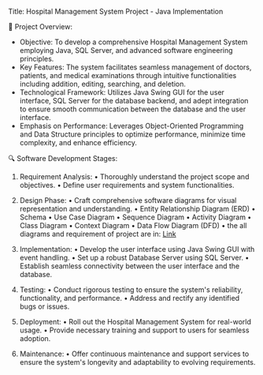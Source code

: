 Title: Hospital Management System Project - Java Implementation

🚀 Project Overview:
- Objective: To develop a comprehensive Hospital Management System employing Java, SQL Server, and advanced software engineering principles.
- Key Features: The system facilitates seamless management of doctors, patients, and medical examinations through intuitive functionalities including addition, editing, searching, and deletion.
- Technological Framework: Utilizes Java Swing GUI for the user interface, SQL Server for the database backend, and adept integration to ensure smooth communication between the database and the user interface.
- Emphasis on Performance: Leverages Object-Oriented Programming and Data Structure principles to optimize performance, minimize time complexity, and enhance efficiency.

🔍 Software Development Stages:
1. Requirement Analysis:
   • Thoroughly understand the project scope and objectives.
   • Define user requirements and system functionalities.

2. Design Phase:
     • Craft comprehensive software diagrams for visual representation and understanding.
     • Entity Relationship Diagram (ERD)
     • Schema
     • Use Case Diagram
     • Sequence Diagram
     • Activity Diagram
     • Class Diagram
     • Context Diagram
     • Data Flow Diagram (DFD)
     • the all diagrams and requirement of project are in: [Link](https://lnkd.in/dRqEVbPG)
       
3. Implementation:
   • Develop the user interface using Java Swing GUI with event handling.
   • Set up a robust Database Server using SQL Server.
   • Establish seamless connectivity between the user interface and the database.

4. Testing:
   • Conduct rigorous testing to ensure the system's reliability, functionality, and performance.
   • Address and rectify any identified bugs or issues.

5. Deployment:
   • Roll out the Hospital Management System for real-world usage.
   • Provide necessary training and support to users for seamless adoption.

6. Maintenance:
   • Offer continuous maintenance and support services to ensure the system's longevity and adaptability to evolving requirements.
